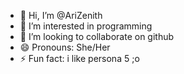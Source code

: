 - 👋 Hi, I’m @AriZenith
- 👀 I’m interested in programming
- 💞️ I’m looking to collaborate on github
- 😄 Pronouns: She/Her
- ⚡ Fun fact: i like persona 5 ;o

